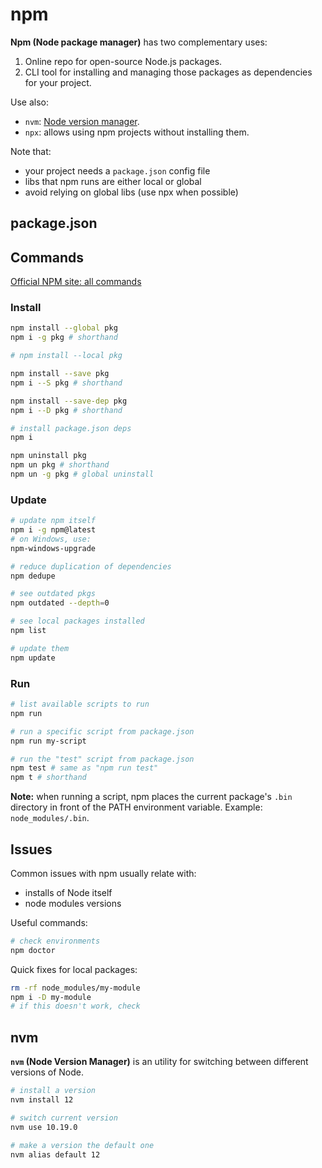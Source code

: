 # npm

**Npm (Node package manager)** has two complementary uses:
1. Online repo for open-source Node.js packages.
1. CLI tool for installing and managing those packages as dependencies for your project.

Use also:
- `nvm`: [Node version manager](#nvm).
- `npx`: allows using npm projects without installing them.

Note that:
- your project needs a `package.json` config file
- libs that npm runs are either local or global
- avoid relying on global libs (use npx when possible)

## package.json

## Commands

<!-- TODO: explore -->
[Official NPM site: all commands](https://docs.npmjs.com/cli/v8/commands)

### Install 

```bash
npm install --global pkg
npm i -g pkg # shorthand

# npm install --local pkg

npm install --save pkg
npm i --S pkg # shorthand

npm install --save-dep pkg
npm i --D pkg # shorthand

# install package.json deps
npm i

npm uninstall pkg
npm un pkg # shorthand
npm un -g pkg # global uninstall
```

### Update
```bash
# update npm itself
npm i -g npm@latest
# on Windows, use:
npm-windows-upgrade

# reduce duplication of dependencies
npm dedupe

# see outdated pkgs
npm outdated --depth=0

# see local packages installed
npm list

# update them
npm update
```

### Run

```bash
# list available scripts to run
npm run

# run a specific script from package.json
npm run my-script

# run the "test" script from package.json
npm test # same as "npm run test"
npm t # shorthand
```

<!-- TODO: PATH article -->
**Note:** when running a script, npm places the current package's `.bin` directory in front of the PATH environment variable. Example: `node_modules/.bin`.

## Issues

Common issues with npm usually relate with:
- installs of Node itself
- node modules versions

Useful commands:
```bash
# check environments
npm doctor
```

Quick fixes for local packages:
```bash
rm -rf node_modules/my-module
npm i -D my-module
# if this doesn't work, check 
```

## nvm

**`nvm` (Node Version Manager)** is an utility for switching between different versions of Node.

```bash
# install a version
nvm install 12

# switch current version
nvm use 10.19.0

# make a version the default one
nvm alias default 12
```
